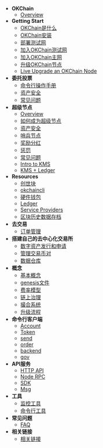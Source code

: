 - **OKChain**
	- [Overview](us-en-new/okchain-overview/overview.md)
- **Getting Start**
	- [OKChain是什么](us-en-new/running-a-node/what-is-okchain.md)
	- [OKChain安装](us-en-new/running-a-node/installation.md)	
	- [部署测试网](us-en-new/running-a-node/deploy-testnet.md)
	- [加入OKChain测试网](us-en-new/running-a-node/join-testnet.md)
	- [加入OKChain主网](us-en-new/running-a-node/join-mainnet.md)
	- [升级OKChain节点](us-en-new/running-a-node/upgrade-node.md)
	- [Live Upgrade an OKChain Node](us-en-new/running-a-node/live-upgrade-tutorial.md)
- **委托投票**
	- [命令行操作手册](us-en-new/staking-okts/delegator-guide-cli.md)
	- [资产安全](us-en-new/staking-okts/delegator-security.md)
	- [常见问题](us-en-new/staking-okts/delegator-faq.md)
- **超级节点**
	- [Overview](us-en-new/validators/overview.md)
	- [如何成为超级节点](us-en-new/validators/validator-setup.md)
	- [资产安全](us-en-new/validators/security.md)
	- [哨兵节点](us-en-new/validators/sentry-nodes.md)
	- [奖励分红](us-en-new/validators/distribution.md)
	- [惩罚](us-en-new/validators/slashing.md)
	- [常见问题](us-en-new/validators/validator-faq.md)
    + [Intro to KMS](us-en-new/validators/kms/kms.md)
    + [KMS + Ledger](us-en-new/validators/kms/kms_ledger.md)
- **Resources**
	- [创世块](us-en-new/resources/genesis.md)
	- [okchaincli](us-en-new/resources/okchaincli.md)
	- [硬件钱包](us-en-new/resources/hd-wallets.md)
	- [Ledger](us-en-new/resources/ledger.md)
	- [Service Providers](us-en-new/resources/service-providers.md)
	- [区块历史数据存档](us-en-new/resources/archives.md)
- **去交易**
	- [订单管理](us-en-new/features/order.md)
- **搭建自己的去中心化交易所**
    - [数字资产发行和申请](us-en-new/getting-start/ico.md)
	- [管理交易币对](us-en-new/features/dex.md)
	- [数据仓库](us-en-new/features/backend.md)
- **概念**
	- [基本概念](us-en-new/concepts/general-concepts.md)	
	- [genesis文件](us-en-new/getting-start/genesis.md)
	- [费率模型](us-en-new/fee.md)
	- [链上治理](us-en-new/concepts/gov.md)
	- [撮合系统](us-en-new/trade/periodic_auction.md)
	- [升级流程](us-en-new/concepts/upgrade-concept.md)
- **命令行客户端**
	- [Account](us-en-new/getting-start/command/account.md)
	- [Token](us-en-new/getting-start/command/token.md)
	- [send](us-en-new/getting-start/command/send.md)
	- [order](us-en-new/getting-start/command/order.md)
	- [backend](us-en-new/getting-start/command/backend.md)
	- [gov](us-en-new/getting-start/command/gov.md)
- **API服务**
	- [HTTP API](us-en-new/api/http.md)
	- [Node RPC](us-en-new/api/node_rpc.md)
	- [SDK](us-en-new/api/sdk.md)
	- [Msg](us-en-new/api/msg.md)
- **工具**
	- [监控工具](us-en-new/tools/monitor.md)
	- [命令行工具](us-en-new/tools/command.md)
- **常见问题**
    - [FAQ](us-en-new/faq.md)
- **相关链接**
    - [相关链接](us-en-new/link.md)
